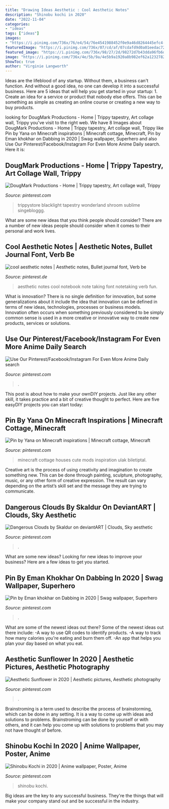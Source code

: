 ```yaml
---
title: "Drawing Ideas Aesthetic : Cool Aesthetic Notes"
description: "Shinobu kochi in 2020"
date: "2022-11-04"
categories:
- "ideas"
tags: ["ideas"]
images:
- "https://i.pinimg.com/736x/76/e4/54/76e4541988452f0e9a46d8264445efc4--weather-clouds.jpg"
featuredImage: "https://i.pinimg.com/736x/07/cd/af/07cdafd9d0a01eedac72bf8bad38d7bc.jpg"
featured_image: "https://i.pinimg.com/736x/98/27/2d/98272d7b43dda96fb6d975d373ec9446.jpg"
image: "https://i.pinimg.com/736x/4e/5b/9a/4e5b9a1920a8b982ef62a12327822d62.jpg"
ShowToc: true
author: "Virginie Langworth"
---
```



Ideas are the lifeblood of any startup. Without them, a business can't function. And without a good idea, no one can develop it into a successful business. Here are 5 ideas that will help you get started in your startup: 1. Create an idea for a service or product that nobody else offers. This can be something as simple as creating an online course or creating a new way to buy products. 
	

		
looking for DougMark Productions - Home | Trippy tapestry, Art collage wall, Trippy you've visit to the right web. We have 8 Images about DougMark Productions - Home | Trippy tapestry, Art collage wall, Trippy like Pin by Yana on Minecraft inspirations | Minecraft cottage, Minecraft, Pin by Eman khokhar on Dabbing in 2020 | Swag wallpaper, Superhero and also Use Our Pinterest/Facebook/Instagram For Even More Anime Daily search. Here it is:
		
    
## DougMark Productions - Home | Trippy Tapestry, Art Collage Wall, Trippy

<img loading=lazy src="https://i.pinimg.com/736x/07/cd/af/07cdafd9d0a01eedac72bf8bad38d7bc.jpg" onerror="this.onerror=null;this.src='https://tse4.mm.bing.net/th?id=OIP.FSjq1plF66Q1Y2pPcbci4AHaLQ&amp;pid=15.1';" alt="DougMark Productions - Home | Trippy tapestry, Art collage wall, Trippy">

_Source: pinterest.com_

>trippystore blacklight tapestry wonderland shroom sublime singebloggg. 

	

What are some new ideas that you think people should consider?
There are a number of new ideas people should consider when it comes to their personal and work lives.

    
## Cool Aesthetic Notes | Aesthetic Notes, Bullet Journal Font, Verb Be

<img loading=lazy src="https://i.pinimg.com/736x/77/bb/8a/77bb8a656c26dfe741dbdda3c1e9ebed.jpg" onerror="this.onerror=null;this.src='https://tse2.mm.bing.net/th?id=OIP.izIumuE709P3CcDw4rhg_gHaJ3&amp;pid=15.1';" alt="cool aesthetic notes | Aesthetic notes, Bullet journal font, Verb be">

_Source: pinterest.de_

>aesthetic notes cool notebook note taking font notetaking verb fun. 

	

What is innovation?
There is no single definition for innovation, but some generalizations about it include the idea that innovation can be defined in terms of new ideas, technologies, processes or business models. Innovation often occurs when something previously considered to be simply common sense is used in a more creative or innovative way to create new products, services or solutions.

    
## Use Our Pinterest/Facebook/Instagram For Even More Anime Daily Search

<img loading=lazy src="https://i.pinimg.com/736x/e0/4b/41/e04b413d4d5e2cd052e66b14b6351c83.jpg" onerror="this.onerror=null;this.src='https://tse2.mm.bing.net/th?id=OIP.JskC8v46Ue7fSzJhLkoVVAHaKl&amp;pid=15.1';" alt="Use Our Pinterest/Facebook/Instagram For Even More Anime Daily search">

_Source: pinterest.com_

>. 

	

This post is about how to make your ownDIY projects. Just like any other skill, it takes practice and a bit of creative thought to perfect. Here are five easyDIY projects you can start today: 

    
## Pin By Yana On Minecraft Inspirations | Minecraft Cottage, Minecraft

<img loading=lazy src="https://i.pinimg.com/736x/98/27/2d/98272d7b43dda96fb6d975d373ec9446.jpg" onerror="this.onerror=null;this.src='https://tse3.mm.bing.net/th?id=OIP.BnwDdoLN9ynbJOz3hD0IdwHaKb&amp;pid=15.1';" alt="Pin by Yana on Minecraft inspirations | Minecraft cottage, Minecraft">

_Source: pinterest.com_

>minecraft cottage houses cute mods inspiration ulak biletiptal. 

	

Creative art is the process of using creativity and imagination to create something new. This can be done through painting, sculpture, photography, music, or any other form of creative expression. The result can vary depending on the artist’s skill set and the message they are trying to communicate.

    
## Dangerous Clouds By Skaldur On DeviantART | Clouds, Sky Aesthetic

<img loading=lazy src="https://i.pinimg.com/736x/76/e4/54/76e4541988452f0e9a46d8264445efc4--weather-clouds.jpg" onerror="this.onerror=null;this.src='https://tse4.mm.bing.net/th?id=OIP.klVTJPvecPwOEZpuIbGwcAHaLH&amp;pid=15.1';" alt="Dangerous Clouds by Skaldur on deviantART | Clouds, Sky aesthetic">

_Source: pinterest.com_

>. 

	

What are some new ideas?
Looking for new ideas to improve your business? Here are a few ideas to get you started.

    
## Pin By Eman Khokhar On Dabbing In 2020 | Swag Wallpaper, Superhero

<img loading=lazy src="https://i.pinimg.com/736x/ae/75/11/ae751167f6a0ebd13d657c87bcdbda19.jpg" onerror="this.onerror=null;this.src='https://tse1.mm.bing.net/th?id=OIP.zhKufCwoVkghBIvBpUq0OgHaLy&amp;pid=15.1';" alt="Pin by Eman khokhar on Dabbing in 2020 | Swag wallpaper, Superhero">

_Source: pinterest.com_

>. 

	

What are some of the newest ideas out there?
Some of the newest ideas out there include: 
-A way to use QR codes to identify products. 
-A way to track how many calories you're eating and burn them off. 
-An app that helps you plan your day based on what you eat.

    
## Aesthetic Sunflower In 2020 | Aesthetic Pictures, Aesthetic Photography

<img loading=lazy src="https://i.pinimg.com/736x/4e/5b/9a/4e5b9a1920a8b982ef62a12327822d62.jpg" onerror="this.onerror=null;this.src='https://tse1.mm.bing.net/th?id=OIP.05gd9ISCtfw785NAuHSGNwHaMF&amp;pid=15.1';" alt="Aesthetic Sunflower in 2020 | Aesthetic pictures, Aesthetic photography">

_Source: pinterest.com_

>. 

	

Brainstroming is a term used to describe the process of brainstorming, which can be done in any setting. It is a way to come up with ideas and solutions to problems. Brainstroming can be done by yourself or with others, and it can help you come up with solutions to problems that you may not have thought of before.

    
## Shinobu Kochi In 2020 | Anime Wallpaper, Poster, Anime

<img loading=lazy src="https://i.pinimg.com/736x/63/29/0e/63290e4d82332c78e0d58f148ad92ed6.jpg" onerror="this.onerror=null;this.src='https://tse2.mm.bing.net/th?id=OIP.-D0r0yfEiQcP6OfS0Rk-SAHaOt&amp;pid=15.1';" alt="Shinobu Kochi in 2020 | Anime wallpaper, Poster, Anime">

_Source: pinterest.com_

>shinobu kochi. 

	

Big ideas are the key to any successful business. They're the things that will make your company stand out and be successful in the industry.

